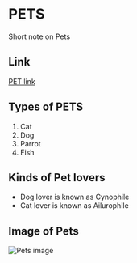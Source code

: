 # PETS
Short note on Pets

## Link
[PET link](https://github.com/nandiniyadavjanga/PETS)

## Types of PETS
1. Cat
1. Dog
1. Parrot
1. Fish

## Kinds of Pet lovers
- Dog lover is known as Cynophile
- Cat lover is known as Ailurophile

## Image of Pets

![Pets image](https://www.livemint.com/rf/Image-621x414/LiveMint/Period2/2018/06/02/Photos/Processed/pets1-kYdB--621x414@LiveMint.jpg "Pets image")
